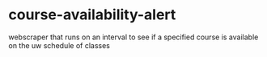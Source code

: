 # course-availability-alert
webscraper that runs on an interval to see if a specified course is available on the uw schedule of classes
